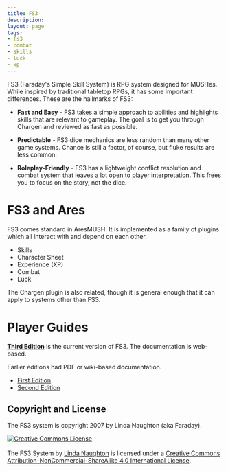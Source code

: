 ```yaml
---
title: FS3
description:
layout: page
tags: 
- fs3
- combat
- skills
- luck
- xp
---
```


FS3 (Faraday's Simple Skill System) is RPG system designed for MUSHes.  While inspired by traditional tabletop RPGs, it has some important differences.   These are the hallmarks of FS3:

* **Fast and Easy** - FS3 takes a simple approach to abilities and highlights skills that are relevant to gameplay.  The goal is to get you through Chargen and reviewed as fast as possible.

* **Predictable** - FS3 dice mechanics are less random than many other game systems.  Chance is still a factor, of course, but fluke results are less common.

* **Roleplay-Friendly** - FS3 has a lightweight conflict resolution and combat system that leaves a lot open to player interpretation.  This frees you to focus on the story, not the dice.

# FS3 and Ares

FS3 comes standard in AresMUSH.  It is implemented as a family of plugins which all interact with and depend on each other.

* Skills
* Character Sheet
* Experience (XP)
* Combat
* Luck

The Chargen plugin is also related, though it is general enough that it can apply to systems other than FS3.

# Player Guides

**[Third Edition](/fs3/fs3-3/)** is the current version of FS3.  The documentation is web-based.

Earlier editions had PDF or wiki-based documentation.

* [First Edition](https://github.com/lynnfaraday/MUSH/tree/master/farasoftcode/Docs/FS3.1)
* [Second Edition](https://github.com/lynnfaraday/MUSH/tree/master/farasoftcode/Docs/FS3.2)


## Copyright and License

The FS3 system is copyright 2007 by Linda Naughton (aka Faraday).

<a rel="license" href="http://creativecommons.org/licenses/by-nc-sa/4.0/"><img alt="Creative Commons License" style="border-width:0" src="https://i.creativecommons.org/l/by-nc-sa/4.0/88x31.png" /></a><br/><br /><span xmlns:dct="http://purl.org/dc/terms/" href="http://purl.org/dc/dcmitype/Text" property="dct:title" rel="dct:type">The FS3 System</span> by <a xmlns:cc="http://creativecommons.org/ns#" href="http://www.aresmush.com" property="cc:attributionName" rel="cc:attributionURL">Linda Naughton</a> is licensed under a <a rel="license" href="http://creativecommons.org/licenses/by-nc-sa/4.0/">Creative Commons Attribution-NonCommercial-ShareAlike 4.0 International License</a>.
